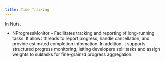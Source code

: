 ```yaml
---
title: Time Tracking
---
```


In Nuts,
- NProgressMonitor – Facilitates tracking and reporting of long-running tasks. It allows threads to report progress, handle cancellation, and provide estimated completion information. In addition, it supports structured progress monitoring, letting developers split tasks and assign weights to subtasks for fine-grained progress aggregation.


